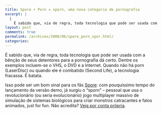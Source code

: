 ```yaml
---
title: Spore + Porn = sporn, uma nova categoria de pornografia
excerpt: |
  |
    É sabido que, via de regra, toda tecnologia que pode ser usada com a bênção de seus detentores para a pornografia dá certo. Dentre os exemplos incluem-se o VHS, o DVD e a Internet. Quando não há porn (LaserDisc) ou...
layout: post
comments: true
permalink: /archives/2008/06/spore_porn_spor.html/
categories:
---
```

É sabido que, via de regra, toda tecnologia que pode ser usada com a bênção de seus detentores para a pornografia dá certo. Dentre os exemplos incluem-se o VHS, o DVD e a Internet. Quando não há porn (LaserDisc) ou quando ele é combatido (Second Life), a tecnologia fracassa. É batata.

Isso pode ser um bom sinal para os fãs [Spore][1]: com pouquíssimo tempo do lançamento da versão demo, já surgiu o &#8220;sporn&#8221; &#8211; pessoal que usa o revolucionário (ou seria evolucionário) jogo multiplayer massivo de simulação de sistemas biológicos para criar monstros catracantes e falos animados, just for fun. Não acredita? [Veja por conta própria][2].

 [1]: http://www.spore.com
 [2]: http://www.rockpapershotgun.com/?p=1947